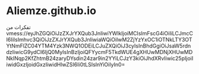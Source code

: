 # Aliemze.github.io
تفکرات من
vmess://eyJhZGQiOiJzZXJrYXQub3JnIiwiYWlkIjoiMCIsImFscG4iOiIiLCJmcCI6IiIsImhvc3QiOiJzZXJrYXQub3JnIiwiaWQiOiIwM2ZjYzYxOC1iOTNkLTY3OTYtNmFlZC04YTM4Yzk3NWQ1ODEiLCJuZXQiOiJ3cyIsInBhdGgiOiJsaW5rdndzIiwicG9ydCI6IjQ0MyIsInBzIjoiQFYycmF5TkdWUE4gXHUwMDNjXHUwMDNkINqp2KfZhtmB24zaryDYsdin24zar9in2YYiLCJzY3kiOiJhdXRvIiwic25pIjoiIiwidGxzIjoidGxzIiwidHlwZSI6Ii0tLSIsInYiOiIyIn0=
